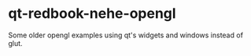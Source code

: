 # qt-redbook-nehe-opengl
Some older opengl examples using qt's widgets and windows instead of glut.
